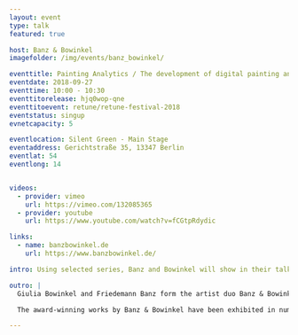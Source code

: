 ```yaml
---
layout: event
type: talk
featured: true

host: Banz & Bowinkel
imagefolder: /img/events/banz_bowinkel/

eventtitle: Painting Analytics / The development of digital painting and AR
eventdate: 2018-09-27
eventtime: 10:00 - 10:30
eventtitorelease: hjq0wop-qne
eventtitoevent: retune/retune-festival-2018
eventstatus: singup
evnetcapacity: 5

eventlocation: Silent Green - Main Stage
eventaddress: Gerichtstraße 35, 13347 Berlin
eventlat: 54
eventlong: 14


videos:
  - provider: vimeo
    url: https://vimeo.com/132085365
  - provider: youtube
    url: https://www.youtube.com/watch?v=fCGtpRdydic

links:
  - name: banzbowinkel.de
    url: https://www.banzbowinkel.de/

intro: Using selected series, Banz and Bowinkel will show in their talk »Painting Analytics / the development of digital painting and AR« their development from classical painting to a computer-artist duo. They provide insights and backgrounds into their topics, which arise from the examination of our digitized present.

outro: |
  Giulia Bowinkel and Friedemann Banz form the artist duo Banz & Bowinkel. In their work, Banz & Bowinkel deal with the computer as an everyday medium and its influence on our society. The focus here is on the perception of the world, which humans understand as reality and which can now be simulated with the help of computers.

  The award-winning works by Banz & Bowinkel have been exhibited in numerous exhibitions in Germany and abroad, including the NRW Forum Düsseldorf, the Haus der elektronischen Künste in Basel and the Museum Abteiberg in Mönchengladbach.

---
```

